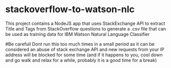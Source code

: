 # stackoverflow-to-watson-nlc

This project contains a NodeJS app that uses StackExchange API to extract Title and Tags from StackOverflow questions to generate a .csv file that can be used as training data for IBM Watson Natural Language Classifier

#Be carefull
Dont run this too much times in a small period as it can be considered an abuse of stack exchange API and new requests from your IP address will be blocked for some time (and if it happens to you, cool down and go walk and relax for a while, probably it is a good time for a break)
